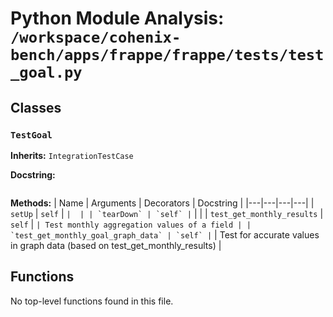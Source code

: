 # Python Module Analysis: `/workspace/cohenix-bench/apps/frappe/frappe/tests/test_goal.py`

## Classes

### `TestGoal`
**Inherits:** `IntegrationTestCase`


**Docstring:**
```

```

**Methods:**
| Name | Arguments | Decorators | Docstring |
|---|---|---|---|
| `setUp` | `self` | `` |  |
| `tearDown` | `self` | `` |  |
| `test_get_monthly_results` | `self` | `` | Test monthly aggregation values of a field |
| `test_get_monthly_goal_graph_data` | `self` | `` | Test for accurate values in graph data (based on test_get_monthly_results) |





## Functions

No top-level functions found in this file.

